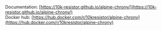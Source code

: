 Documentation: [https://10k-resistor.github.io/alpine-chrony/](https://10k-resistor.github.io/alpine-chrony/)  
Docker hub: [https://hub.docker.com/r/10kresistor/alpine-chrony](https://hub.docker.com/r/10kresistor/alpine-chrony)
